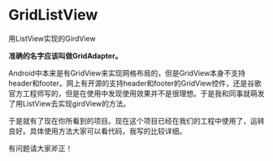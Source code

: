 # GridListView
用ListView实现的GirdView

**准确的名字应该叫做GridAdapter。**

Android中本来是有GridView来实现网格布局的，但是GridView本身不支持header和footer。网上有开源的支持header和footer的GridView控件，还是谷歌官方工程师写的，但是在使用中发现使用效果并不是很理想。于是我和同事就萌发了用ListView去实现girdView的方法。

于是就有了现在你所看到的项目。现在这个项目已经在我们的工程中使用了，运转良好。具体使用方法大家可以看代码，我写的比较详细。

有问题请大家斧正！

